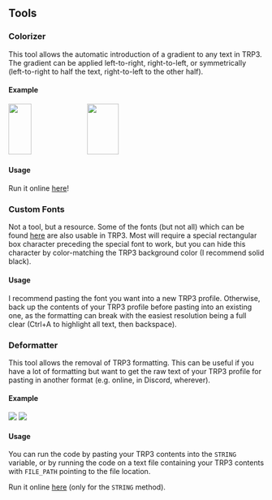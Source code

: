 ## Tools
### Colorizer
This tool allows the automatic introduction of a gradient to any text in TRP3. The gradient can be applied left-to-right, right-to-left, or symmetrically (left-to-right to half the text, right-to-left to the other half).

#### Example

<img src="https://github.com/mat-adamec/trp3-tools/assets/25493839/14146b40-1142-46e1-b255-a2e2a2c232c3" width="30%" height="100px">
<img src="https://github.com/mat-adamec/trp3-tools/assets/25493839/18e2f7d3-a4c9-4b7e-8c8d-04f9422316b7" width="35%" height="100px">

#### Usage
Run it online [here](https://www.online-python.com/ZSCNOiuDVe)!

### Custom Fonts
Not a tool, but a resource. Some of the fonts (but not all) which can be found [here](https://lingojam.com/CoolTextFonts) are also usable in TRP3. Most will require a special rectangular box character preceding the special font to work, but you can hide this character by color-matching the TRP3 background color (I recommend solid black).

#### Usage
I recommend pasting the font you want into a new TRP3 profile. Otherwise, back up the contents of your TRP3 profile before pasting into an existing one, as the formatting can break with the easiest resolution being a full clear (Ctrl+A to highlight all text, then backspace).

### Deformatter
This tool allows the removal of TRP3 formatting. This can be useful if you have a lot of formatting but want to get the raw text of your TRP3 profile for pasting in another format (e.g. online, in Discord, wherever).

#### Example
<img src=https://github.com/mat-adamec/trp3-tools/assets/25493839/56de0d3b-b4dc-4430-a66a-282c77610b03>
<img src=https://github.com/mat-adamec/trp3-tools/assets/25493839/84684285-1690-4b86-82a4-16757bd2de40>

#### Usage
You can run the code by pasting your TRP3 contents into the `STRING` variable, or by running the code on a text file containing your TRP3 contents with `FILE_PATH` pointing to the file location.

Run it online [here](https://www.online-python.com/xsLyMt80gw) (only for the `STRING` method).
